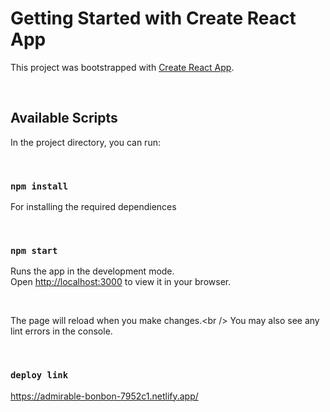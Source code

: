 # Getting Started with Create React App <br />

This project was bootstrapped with [Create React App](https://github.com/facebook/create-react-app).<br />

<br />

## Available Scripts <br />

In the project directory, you can run:<br />

<br />

### `npm install` <br />
For installing the required dependiences<br />

<br />

### `npm start` <br />

Runs the app in the development mode.\
Open [http://localhost:3000](http://localhost:3000) to view it in your browser.<br />

<br />

The page will reload when you make changes.\<br />
You may also see any lint errors in the console.<br />

<br />

### `deploy link` <br />
https://admirable-bonbon-7952c1.netlify.app/


 
 
 
